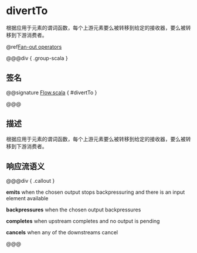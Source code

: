 # divertTo

根据应用于元素的谓词函数，每个上游元素要么被转移到给定的接收器，要么被转移到下游消费者。

@ref[Fan-out operators](../index.md#fan-out-operators)

@@@div { .group-scala }

## 签名

@@signature [Flow.scala](/akka-stream/src/main/scala/akka/stream/scaladsl/Flow.scala) { #divertTo }

@@@

## 描述

根据应用于元素的谓词函数，每个上游元素要么被转移到给定的接收器，要么被转移到下游消费者。

## 响应流语义

@@@div { .callout }

**emits** when the chosen output stops backpressuring and there is an input element available

**backpressures** when the chosen output backpressures

**completes** when upstream completes and no output is pending

**cancels** when any of the downstreams cancel

@@@


